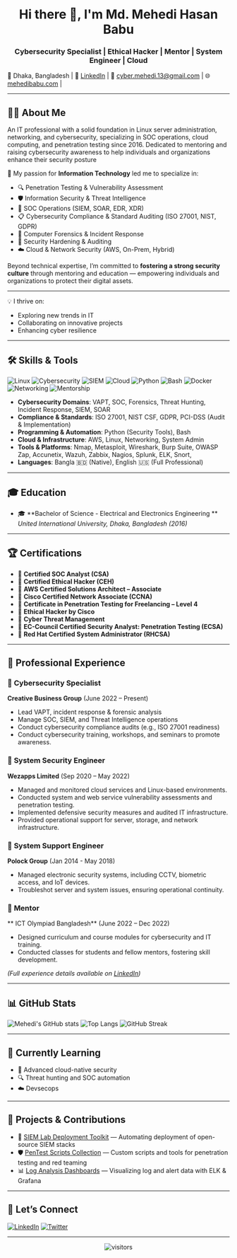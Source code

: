 <h1 align="center">Hi there 👋, I'm Md. Mehedi Hasan Babu </h1>
<h3 align="center">Cybersecurity Specialist | Ethical Hacker | Mentor | System Engineer | Cloud </h3>


📍 Dhaka, Bangladesh | 🔗 [LinkedIn](https://www.linkedin.com/in/mehedi-hasan-babu/) | 📧 cyber.mehedi.13@gmail.com | 🌐 [mehedibabu.com](https://motley-headline-35f.notion.site/Personal-Portfolio-1ebdd864886c80989ae1e6a3c9f55c73) | 

---

## 👨‍💻 About Me

An IT professional with a solid foundation in Linux server administration, networking, and cybersecurity, specializing in SOC operations, cloud computing, and penetration testing since 2016. Dedicated to mentoring and raising cybersecurity awareness to help individuals and organizations enhance their security posture 


🔐 My passion for **Information Technology** led me to specialize in:

- 🔍 Penetration Testing & Vulnerability Assessment
- 🛡️ Information Security & Threat Intelligence
- 🧠 SOC Operations (SIEM, SOAR, EDR, XDR)
- 📋 Cybersecurity Compliance & Standard Auditing (ISO 27001, NIST, GDPR)
- 🔐 Computer Forensics & Incident Response
- 🧾 Security Hardening & Auditing
- ☁️ Cloud & Network Security (AWS, On-Prem, Hybrid)

Beyond technical expertise, I’m committed to **fostering a strong security culture** through mentoring and education — empowering individuals and organizations to protect their digital assets.

---

💡 I thrive on:
- Exploring new trends in IT
- Collaborating on innovative projects
- Enhancing cyber resilience

---

## 🛠️ Skills & Tools

![Linux](https://img.shields.io/badge/Linux-FCC624?style=flat&logo=linux&logoColor=black)
![Cybersecurity](https://img.shields.io/badge/Cybersecurity-blue?style=flat&logo=hackthebox)
![SIEM](https://img.shields.io/badge/SIEM-Elastic_Security-red?style=flat&logo=elastic)
![Cloud](https://img.shields.io/badge/Cloud-AWS-orange?style=flat&logo=amazonaws)
![Python](https://img.shields.io/badge/Python-3776AB?style=flat&logo=python&logoColor=white)
![Bash](https://img.shields.io/badge/Bash-121011?style=flat&logo=gnubash)
![Docker](https://img.shields.io/badge/Docker-2496ED?style=flat&logo=docker)
![Networking](https://img.shields.io/badge/Networking-CCNA-blue)
![Mentorship](https://img.shields.io/badge/Mentorship-Education-green)

- **Cybersecurity Domains**: VAPT, SOC, Forensics, Threat Hunting, Incident Response, SIEM, SOAR
- **Compliance & Standards**: ISO 27001, NIST CSF, GDPR, PCI-DSS (Audit & Implementation)
- **Programming & Automation**: Python (Security Tools), Bash
- **Cloud & Infrastructure**: AWS, Linux, Networking, System Admin
- **Tools & Platforms**: Nmap, Metasploit, Wireshark, Burp Suite, OWASP Zap, Accunetix, Wazuh, Zabbix, Nagios, Splunk, ELK, Snort,  
- **Languages**: Bangla 🇧🇩 (Native), English 🇺🇸 (Full Professional)

---

## 🎓 Education

- 🎓 **Bachelor of Science - Electrical and Electronics Engineering **  
  *United International University, Dhaka, Bangladesh (2016)*

---

## 🏆 Certifications

- 🧾 **Certified SOC Analyst (CSA)**
- 🧾 **Certified Ethical Hacker (CEH)**
- 🧾 **AWS Certified Solutions Architect – Associate**
- 🧾 **Cisco Certified Network Associate (CCNA)**
- 🧾 **Certificate in Penetration Testing for Freelancing – Level 4**
- 🧾 **Ethical Hacker by Cisco**
- 🧾 **Cyber Threat Management**
- 🧾 **EC-Council Certified Security Analyst: Penetration Testing (ECSA)**
- 🧾 **Red Hat Certified System Administrator (RHCSA)**

---

## 💼 Professional Experience

### 🔹 **Cybersecurity Specialist**  
**Creative Business Group** (June 2022 – Present)

- Lead VAPT, incident response & forensic analysis
- Manage SOC, SIEM, and Threat Intelligence operations
- Conduct cybersecurity compliance audits (e.g., ISO 27001 readiness)
- Conduct cybersecurity training, workshops, and seminars to promote awareness.

### 🔹 **System Security Engineer**  
**Wezapps Limited** (Sep 2020 – May 2022)

- Managed and monitored cloud services and Linux-based environments.
- Conducted system and web service vulnerability assessments and penetration testing.
- Implemented defensive security measures and audited IT infrastructure.
- Provided operational support for server, storage, and network infrastructure.

### 🔹 **System Support Engineer**  
**Polock Group** (Jan 2014 - May 2018)

- Managed electronic security systems, including CCTV, biometric access, and IoT devices.
- Troubleshot server and system issues, ensuring operational continuity.

### 🔹 **Mentor**  
** ICT Olympiad Bangladesh** (June 2022 – Dec 2022)

-  Designed curriculum and course modules for cybersecurity and IT training.
- Conducted classes for students and fellow mentors, fostering skill development.

*(Full experience details available on [LinkedIn](https://www.linkedin.com/in/mehedi-hasan-babu/))*

---

## 📊 GitHub Stats

![Mehedi's GitHub stats](https://github-readme-stats.vercel.app/api?username=Mehedi-Babu&show_icons=true&theme=tokyonight)
![Top Langs](https://github-readme-stats.vercel.app/api/top-langs/?username=Mehedi-Babu&layout=compact&theme=tokyonight)
![GitHub Streak](https://streak-stats.demolab.com?user=Mehedi-Babu&theme=tokyonight)

---

## 🧠 Currently Learning

- 📘 Advanced cloud-native security
- 🔍 Threat hunting and SOC automation
- ☁️ Devsecops

---

## 🔗 Projects & Contributions

- 🔐 [SIEM Lab Deployment Toolkit](#) — Automating deployment of open-source SIEM stacks
- 🛡️ [PenTest Scripts Collection](#) — Custom scripts and tools for penetration testing and red teaming
- 📊 [Log Analysis Dashboards](#) — Visualizing log and alert data with ELK & Grafana

---

## 🤝 Let’s Connect

[![LinkedIn](https://img.shields.io/badge/LinkedIn-blue?style=flat&logo=linkedin)](https://www.linkedin.com/in/mehedi-hasan-babu/)
[![Twitter](https://img.shields.io/badge/Twitter-1DA1F2?style=flat&logo=twitter)](https://x.com/Mehedi_Babu_II)

---

<p align="center">
  <img src="https://visitor-badge.laobi.icu/badge?page_id=Mehedi-Babu.Mehedi-Babu" alt="visitors">
</p>


